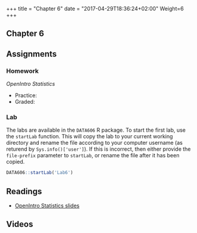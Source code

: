+++
title = "Chapter 6"
date = "2017-04-29T18:36:24+02:00"
Weight=6
+++

## Chapter 6

## Assignments

### Homework

*OpenIntro Statistics*

* Practice:
* Graded:

### Lab

The labs are available in the `DATA606` R package. To start the first lab, use the `startLab` function. This will copy the lab to your current working directory and rename the file according to your computer username (as returend by `Sys.info()['user']`). If this is incorrect, then either provide the `file-prefix` parameter to `startLab`, or rename the file after it has been copied.


```r
DATA606::startLab('Lab6')
```


## Readings

* [OpenIntro Statistics slides](https://github.com/jbryer/DATA606Fall2018/raw/master/Slides/OpenIntro/os2_slides_06.pdf)

## Videos


